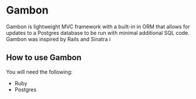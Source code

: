 Gambon
======

Gambon is lightweight MVC framework with a built-in in ORM that allows for updates to a Postgres database to be run with minimal additional SQL code.  Gambon was inspired by Rails and Sinatra i

How to use Gambon
-----------------

You will need the following:
  * Ruby
  * Postgres
